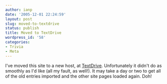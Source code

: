 ```yaml
---
author: ianp
date: '2005-12-01 22:24:59'
layout: post
slug: moved-to-textdrive
status: publish
title: Moved to TextDrive
wordpress_id: '58'
categories:
- Trivia
- Meta
---
```


I've moved this site to a new host, at
[TextDrive](http://www.textdrive.com). Unfortunately it didn't do as
smoothly as I'd like (all my fault, as well!). It may take a day or two
to get all of the old entries imported and the other site pages loaded
again. Doh!
